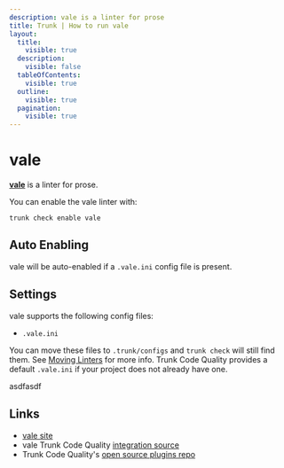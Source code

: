 ```yaml
---
description: vale is a linter for prose
title: Trunk | How to run vale
layout:
  title:
    visible: true
  description:
    visible: false
  tableOfContents:
    visible: true
  outline:
    visible: true
  pagination:
    visible: true
---
```


# vale

[**vale**](https://vale.sh/) is a linter for prose.

You can enable the vale linter with:

```shell
trunk check enable vale
```

## Auto Enabling

vale will be auto-enabled if a `.vale.ini` config file is present.

## Settings

vale supports the following config files:
* `.vale.ini`

You can move these files to `.trunk/configs` and `trunk check` will still find them. See [Moving Linters](../configure-linters.md#moving-linters) for more info.
Trunk Code Quality provides a default `.vale.ini` if your project does not already have one.




asdfasdf



## Links

- [vale site](https://vale.sh/)
- vale Trunk Code Quality [integration source](https://github.com/trunk-io/plugins/tree/main/linters/vale)
- Trunk Code Quality's [open source plugins repo](https://github.com/trunk-io/plugins/tree/main)

